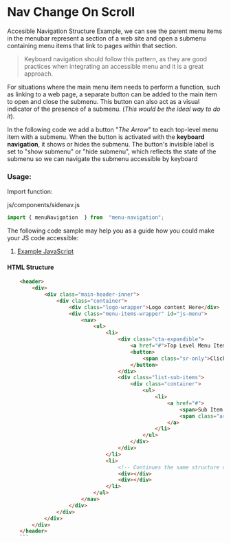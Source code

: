 # Nav Change On Scroll

Accesible Navigation Structure Example, we can see the parent menu items in the menubar represent a section of a web site and open a submenu containing menu items that link to pages within that section.

> Keyboard navigation should follow this pattern, as they are good
> practices when integrating an accessible menu and it is a great approach.

For situations where the main menu item needs to perform a function, such as linking to a web page, a separate button can be added to the main item to open and close the submenu. This button can also act as a visual indicator of the presence of a submenu. (*This would be the ideal way to do it*).

In the following code we add a button "*The Arrow*" to each top-level menu item with a submenu. When the button is activated with the **keyboard navigation**, it shows or hides the submenu. The button's invisible label is set to "show submenu" or "hide submenu", which reflects the state of the submenu so we can navigate the submenu accessible by keyboard

### Usage:

Import function:

js/components/sidenav.js

```js
import { menuNavigation  } from  "menu-navigation";
```	

 The following code sample may help you as a guide how you could make your JS code accessible:
 1. [Example JavaScript](SNIPPETS/NAVIGATION/nav-change-on-scroll-js.md)

#### HTML Structure

```html
    <header>
        <div>
            <div class="main-header-inner">
                <div class="container">
                    <div class="logo-wrapper">Logo content Here</div>
                    <div class="menu-items-wrapper" id="js-menu">
                        <nav>
                            <ul>
                                <li>
                                    <div class="cta-expandible">
                                        <a href="#">Top Level Menu Item</a>
                                        <button>
                                            <span class="sr-only">Click to open dropdown and see the links inside it.</span>
                                        </button>
                                    </div>
                                    <div class="list-sub-items">
                                        <div class="container">
                                            <ul>
                                                <li>
                                                    <a href="#">
                                                        <span>Sub Item Here</span>
                                                        <span class="arrow"></span>
                                                    </a>
                                                </li>
                                            </ul>
                                        </div>
                                    </div>
                                </li>
                                <li>
                                    <!-- Continues the same structure of the previous LI -->
                                    <div></div>
                                    <div></div>
                                </li>
                            </ul>
                        </nav>
                    </div>
                </div>
            </div>
        </div>
    </header>
    ```

